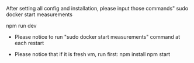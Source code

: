 After setting all config and installation, please input those commands"
sudo docker start measurements

npm run dev

* Please notice to run "sudo docker start measurements" command at each restart

* Please notice that if it is fresh vm, run first:
    npm install
    npm start